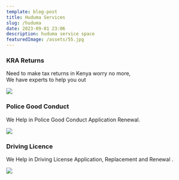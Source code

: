 ```yaml
---
template: blog-post
title: Huduma Services
slug: /huduma
date: 2023-09-01 23:06
description: huduma service space
featuredImage: /assets/55.jpg
---
```

### KRA Returns

Need to make tax returns in Kenya worry no more, <br> We have experts to help you out

![](/assets/r1.jpg)

### Police Good Conduct

We Help in Police Good Conduct Application Renewal.

![](/assets/r4.jpg)

### Driving Licence

We Help in Driving License Application, Replacement and Renewal .

![](/assets/r3.jpg)